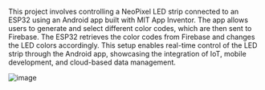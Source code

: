 

This project involves controlling a NeoPixel LED strip connected to an ESP32 using an Android app built with MIT App Inventor. The app allows users to generate and select different color codes, which are then sent to Firebase. The ESP32 retrieves the color codes from Firebase and changes the LED colors accordingly. This setup enables real-time control of the LED strip through the Android app, showcasing the integration of IoT, mobile development, and cloud-based data management.


![image](https://github.com/user-attachments/assets/0a6b8c9e-5e1b-47b5-92cb-622be5b8f7aa)
